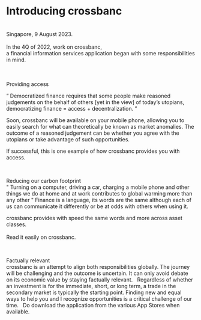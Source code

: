 # Introducing crossbanc
</br>
Singapore, 9 August 2023.
</br>
</br>
In the 4Q of 2022, work on crossbanc, 
</br>
a financial information services application began with some responsibilities in mind.
</br>
</br>
</br>

Providing access
</br>
<p>
“ Democratized finance requires that some people make reasoned judgements on the behalf of others [yet in the view] of today’s utopians, 
democratizing finance = access + decentralization. ”

Soon, crossbanc will be available on your mobile phone, allowing you to easily search for what can theoretically be known as market anomalies. 
The outcome of a reasoned judgement can be whether you agree with the utopians or take advantage of such opportunities. 

If successful, this is one example of how crossbanc provides you with access.
</p>
</br>
<p>
Reducing our carbon footprint
</br>
" Turning on a computer, driving a car, charging a mobile phone and other things we do at home and at work contributes to global warming more than any other " 
Finance is a language, its words are the same although each of us can communicate it differently or be at odds with others when using it. 

crossbanc provides with speed the same words and more across asset classes. 
</br>
</br>
Read it easily on crossbanc.
</p>
</br>
<p>
Factually relevant
</br>
crossbanc is an attempt to align both responsibilities globally. The journey will be challenging and the outcome is uncertain. 
It can only avoid debate on its economic value by staying factually relevant.
&nbsp;
Regardless of whether an investment is for the immediate, short, or long term, a trade in the secondary market is typically the starting point.
Finding new and equal ways to help you and I recognize opportunities is a critical challenge of our time. 
&nbsp;
Do download the application from the various App Stores when available.
</p>
